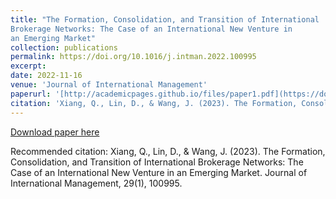 ```yaml
---
title: "The Formation, Consolidation, and Transition of International
Brokerage Networks: The Case of an International New Venture in
an Emerging Market"
collection: publications
permalink: https://doi.org/10.1016/j.intman.2022.100995
excerpt: 
date: 2022-11-16
venue: 'Journal of International Management'
paperurl: '[http://academicpages.github.io/files/paper1.pdf](https://doi.org/10.1016/j.intman.2022.100995)'
citation: 'Xiang, Q., Lin, D., & Wang, J. (2023). The Formation, Consolidation, and Transition of International Brokerage Networks: The Case of an International New Venture in an Emerging Market. Journal of International Management, 29(1), 100995.'
---
```



[Download paper here](http://academicpages.github.io/files/paper1.pdf)

Recommended citation: Xiang, Q., Lin, D., & Wang, J. (2023). The Formation, Consolidation, and Transition of International Brokerage Networks: The Case of an International New Venture in an Emerging Market. Journal of International Management, 29(1), 100995.
